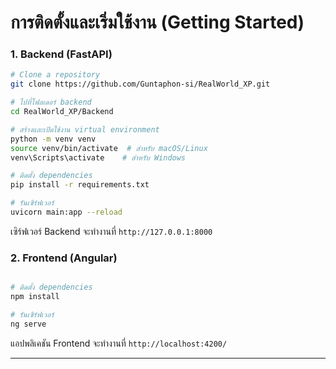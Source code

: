# การติดตั้งและเริ่มใช้งาน (Getting Started)

### 1. Backend (FastAPI)

```bash
# Clone a repository
git clone https://github.com/Guntaphon-si/RealWorld_XP.git

# ไปที่โฟลเดอร์ backend 
cd RealWorld_XP/Backend

# สร้างและเปิดใช้งาน virtual environment
python -m venv venv
source venv/bin/activate  # สำหรับ macOS/Linux
venv\Scripts\activate    # สำหรับ Windows

# ติดตั้ง dependencies
pip install -r requirements.txt

# รันเซิร์ฟเวอร์
uvicorn main:app --reload
```
เซิร์ฟเวอร์ Backend จะทำงานที่ `http://127.0.0.1:8000`

### 2. Frontend (Angular)

```bash

# ติดตั้ง dependencies
npm install

# รันเซิร์ฟเวอร์
ng serve
```
แอปพลิเคชัน Frontend จะทำงานที่ `http://localhost:4200/`

---
